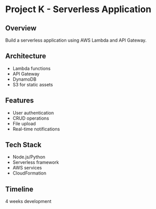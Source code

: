 # Project K - Serverless Application

## Overview
Build a serverless application using AWS Lambda and API Gateway.

## Architecture
- Lambda functions
- API Gateway
- DynamoDB
- S3 for static assets

## Features
- User authentication
- CRUD operations
- File upload
- Real-time notifications

## Tech Stack
- Node.js/Python
- Serverless framework
- AWS services
- CloudFormation

## Timeline
4 weeks development
